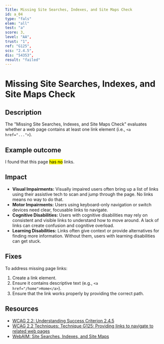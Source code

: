 ```yaml
---
Title: Missing Site Searches, Indexes, and Site Maps Check
id: a_04
type: "fals"
elem: "all"
test: "a"
score: 3,
level: "AA",
trust: "1",
ref: "G125",
scs: "2.4.5",
dis: "54353",
result: "failed"
---
```


# Missing Site Searches, Indexes, and Site Maps Check

## Description

The "Missing Site Searches, Indexes, and Site Maps Check" evaluates whether a web page contains at least one link element (i.e., <code>&lt;a href="..."&gt;</code>).

## Example outcome

I found that this page <mark>has no</mark> links.

## Impact

- **Visual Impairments:** Visually impaired users often bring up a list of links using their assistive tech to scan and jump through the page. No links means no way to do that.
- **Motor Impairments:** Users using keyboard-only navigation or switch devices need clear, focusable links to navigate.
- **Cognitive Disabilities:** Users with cognitive disabilities may rely on consistent and visible links to understand how to move around. A lack of links can create confusion and cognitive overload.
- **Learning Disabilities:** Links often give context or provide alternatives for finding more information. Without them, users with learning disabilities can get stuck.

## Fixes

To address missing page links:

1. Create a link element.
2. Ensure it contains descriptive text (e.g., <code>&lt;a href="/home"&gt;Home&lt;/a&gt;</code>). 
3. Ensure that the link works properly by providing the correct path.

## Resources

- [WCAG 2.2: Understanding Success Criterion 2.4.5](https://www.w3.org/WAI/WCAG22/Understanding/multiple-ways.html)
- [WCAG 2.2 Techniques: Technique G125: Providing links to navigate to related web pages](https://www.w3.org/WAI/WCAG22/Techniques/general/G125)
- [WebAIM: Site Searches, Indexes, and Site Maps](https://webaim.org/techniques/sitetools/)
